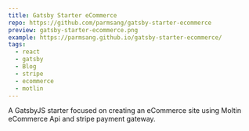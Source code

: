 ```yaml
---
title: Gatsby Starter eCommerce
repo: https://github.com/parmsang/gatsby-starter-ecommerce
preview: gatsby-starter-ecommerce.png
example: https://parmsang.github.io/gatsby-starter-ecommerce/
tags:
  - react
  - gatsby
  - Blog
  - stripe
  - ecommerce
  - motlin
---
```


A GatsbyJS starter focused on creating an eCommerce site using Moltin eCommerce Api and stripe payment gateway.

